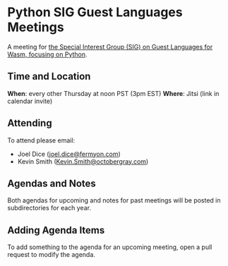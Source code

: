 # Python SIG Guest Languages Meetings

A meeting for [the Special Interest Group (SIG) on Guest Languages for Wasm, focusing on Python](https://github.com/bytecodealliance/governance/blob/main/SIGs/SIG-guest-languages/proposal.md).

## Time and Location

**When**: every other Thursday at noon PST (3pm EST)
**Where**: Jitsi (link in calendar invite)

## Attending

To attend please email:

* Joel Dice (joel.dice@fermyon.com)
* Kevin Smith (Kevin.Smith@octobergray.com)

## Agendas and Notes

Both agendas for upcoming and notes for past meetings will be posted in
subdirectories for each year.

## Adding Agenda Items

To add something to the agenda for an upcoming meeting, open a pull request to
modify the agenda.
